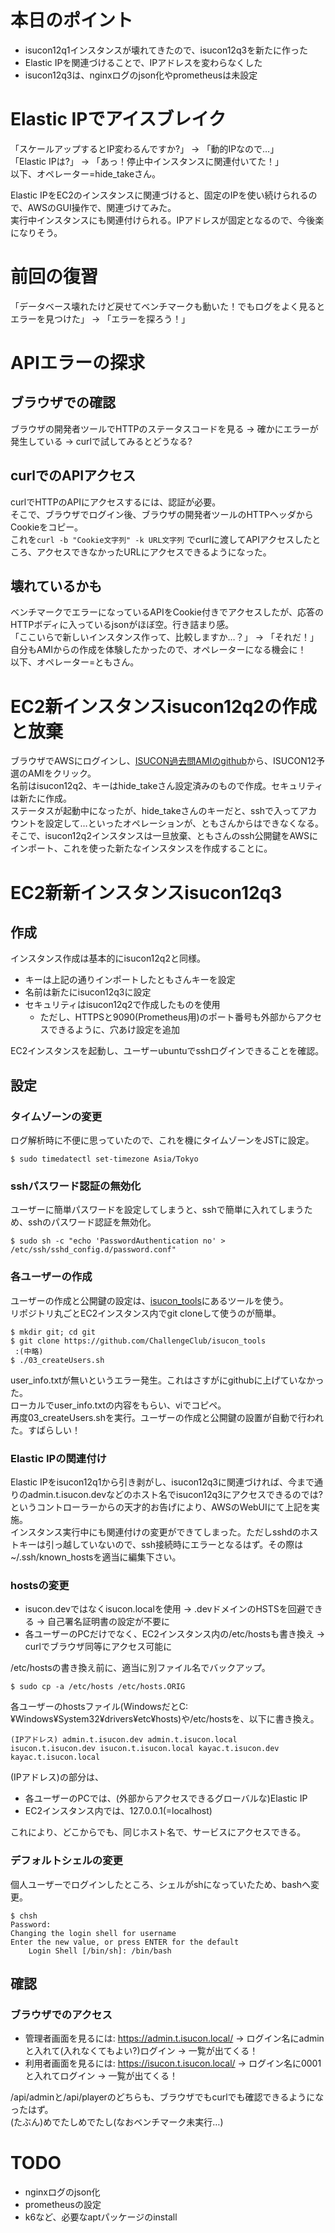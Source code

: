 # 本日のポイント
- isucon12q1インスタンスが壊れてきたので、isucon12q3を新たに作った
- Elastic IPを関連づけることで、IPアドレスを変わらなくした
- isucon12q3は、nginxログのjson化やprometheusは未設定

# Elastic IPでアイスブレイク
「スケールアップするとIP変わるんですか?」 -> 「動的IPなので…」<br>
「Elastic IPは?」 -> 「あっ！停止中インスタンスに関連付いてた！」<br>
以下、オペレーター=hide_takeさん。

Elastic IPをEC2のインスタンスに関連づけると、固定のIPを使い続けられるので、AWSのGUI操作で、関連づけてみた。<br>
実行中インスタンスにも関連付けられる。IPアドレスが固定となるので、今後楽になりそう。

# 前回の復習
「データベース壊れたけど戻せてベンチマークも動いた！でもログをよく見るとエラーを見つけた」 -> 「エラーを探ろう！」

# APIエラーの探求
## ブラウザでの確認
ブラウザの開発者ツールでHTTPのステータスコードを見る -> 確かにエラーが発生している -> curlで試してみるとどうなる?
## curlでのAPIアクセス
curlでHTTPのAPIにアクセスするには、認証が必要。<br>
そこで、ブラウザでログイン後、ブラウザの開発者ツールのHTTPヘッダからCookieをコピー。<br>
これを`curl -b "Cookie文字列" -k URL文字列` でcurlに渡してAPIアクセスしたところ、アクセスできなかったURLにアクセスできるようになった。
## 壊れているかも
ベンチマークでエラーになっているAPIをCookie付きでアクセスしたが、応答のHTTPボディに入っているjsonがほぼ空。行き詰まり感。<br>
「ここいらで新しいインスタンス作って、比較しますか…？」 -> 「それだ！」<br>
自分もAMIからの作成を体験したかったので、オペレーターになる機会に！<br>
以下、オペレーター=ともさん。

# EC2新インスタンスisucon12q2の作成と放棄
ブラウザでAWSにログインし、[ISUCON過去問AMIのgithub](https://github.com/matsuu/aws-isucon)から、ISUCON12予選のAMIをクリック。<br>
名前はisucon12q2、キーはhide_takeさん設定済みのもので作成。セキュリティは新たに作成。<br>
ステータスが起動中になったが、hide_takeさんのキーだと、sshで入ってアカウントを設定して…といったオペレーションが、ともさんからはできなくなる。<br>
そこで、isucon12q2インスタンスは一旦放棄、ともさんのssh公開鍵をAWSにインポート、これを使った新たなインスタンスを作成することに。

# EC2新新インスタンスisucon12q3
## 作成
インスタンス作成は基本的にisucon12q2と同様。
- キーは上記の通りインポートしたともさんキーを設定
- 名前は新たにisucon12q3に設定
- セキュリティはisucon12q2で作成したものを使用
  - ただし、HTTPSと9090(Prometheus用)のポート番号も外部からアクセスできるように、穴あけ設定を追加

EC2インスタンスを起動し、ユーザーubuntuでsshログインできることを確認。
## 設定 
### タイムゾーンの変更
ログ解析時に不便に思っていたので、これを機にタイムゾーンをJSTに設定。
```
$ sudo timedatectl set-timezone Asia/Tokyo
```
### sshパスワード認証の無効化
ユーザーに簡単パスワードを設定してしまうと、sshで簡単に入れてしまうため、sshのパスワード認証を無効化。
```
$ sudo sh -c "echo 'PasswordAuthentication no' > /etc/ssh/sshd_config.d/password.conf"
```
### 各ユーザーの作成
ユーザーの作成と公開鍵の設定は、[isucon_tools](https://github.com/ChallengeClub/isucon_tools)にあるツールを使う。<br>
リポジトリ丸ごとEC2インスタンス内でgit cloneして使うのが簡単。
```
$ mkdir git; cd git
$ git clone https://github.com/ChallengeClub/isucon_tools
 :(中略)
$ ./03_createUsers.sh
```
user_info.txtが無いというエラー発生。これはさすがにgithubに上げていなかった。<br>
ローカルでuser_info.txtの内容をもらい、viでコピペ。<br>
再度03_createUsers.shを実行。ユーザーの作成と公開鍵の設置が自動で行われた。すばらしい！
### Elastic IPの関連付け
Elastic IPをisucon12q1から引き剥がし、isucon12q3に関連づければ、今まで通りのadmin.t.isucon.devなどのホスト名でisucon12q3にアクセスできるのでは?<br>
というコントローラーからの天才的お告げにより、AWSのWebUIにて上記を実施。<br>
インスタンス実行中にも関連付けの変更ができてしまった。ただしsshdのホストキーは引っ越していないので、ssh接続時にエラーとなるはず。その際は~/.ssh/known_hostsを適当に編集下さい。
### hostsの変更
- isucon.devではなくisucon.localを使用 -> .devドメインのHSTSを回避できる -> 自己署名証明書の設定が不要に
- 各ユーザーのPCだけでなく、EC2インスタンス内の/etc/hostsも書き換え -> curlでブラウザ同等にアクセス可能に

/etc/hostsの書き換え前に、適当に別ファイル名でバックアップ。
```
$ sudo cp -a /etc/hosts /etc/hosts.ORIG
```

各ユーザーのhostsファイル(WindowsだとC:¥Windows¥System32¥drivers¥etc¥hosts)や/etc/hostsを、以下に書き換え。
```
(IPアドレス) admin.t.isucon.dev admin.t.isucon.local isucon.t.isucon.dev isucon.t.isucon.local kayac.t.isucon.dev kayac.t.isucon.local
```
(IPアドレス)の部分は、
- 各ユーザーのPCでは、(外部からアクセスできるグローバルな)Elastic IP
- EC2インスタンス内では、127.0.0.1(=localhost)

これにより、どこからでも、同じホスト名で、サービスにアクセスできる。
### デフォルトシェルの変更
個人ユーザーでログインしたところ、シェルがshになっていたため、bashへ変更。
```
$ chsh
Password:
Changing the login shell for username
Enter the new value, or press ENTER for the default
    Login Shell [/bin/sh]: /bin/bash
```
## 確認
### ブラウザでのアクセス
- 管理者画面を見るには: https://admin.t.isucon.local/ -> ログイン名にadminと入れて(入れなくてもよい?)ログイン -> 一覧が出てくる！
- 利用者画面を見るには: https://isucon.t.isucon.local/ -> ログイン名に0001と入れてログイン -> 一覧が出てくる！

/api/adminと/api/playerのどちらも、ブラウザでもcurlでも確認できるようになったはず。<br>
(たぶん)めでたしめでたし(なおベンチマーク未実行…)

# TODO
- nginxログのjson化
- prometheusの設定
- k6など、必要なaptパッケージのinstall
